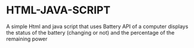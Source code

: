 # HTML-JAVA-SCRIPT
A simple Html and java script that uses Battery API of a computer displays the status of the battery (changing or not) and the percentage of the remaining power
